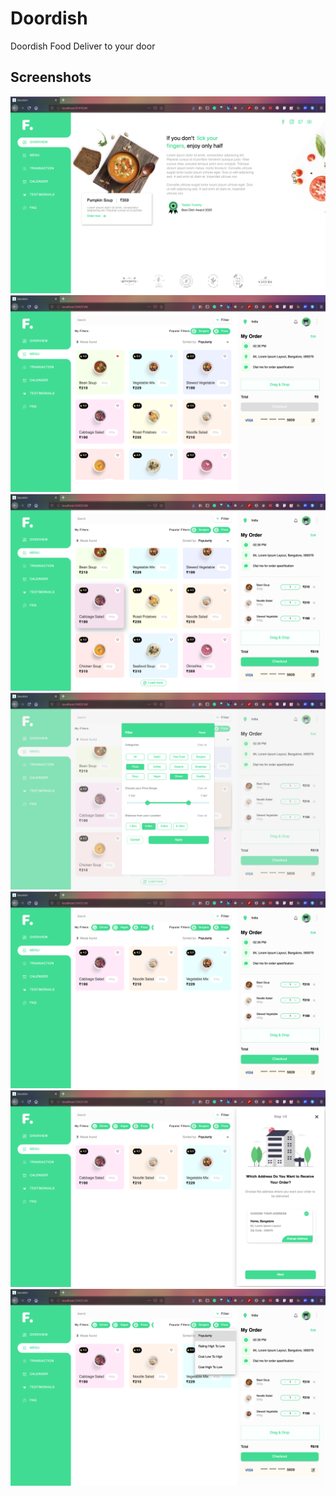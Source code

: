# Doordish

Doordish Food Deliver to your door

## Screenshots

![](screenshots/overview.png)
![](screenshots/1.png)
![](screenshots/2.png)
![](screenshots/filter.png)
![](screenshots/filter_applied.png)
![](screenshots/select_address.png)
![](screenshots/sorting.png)
